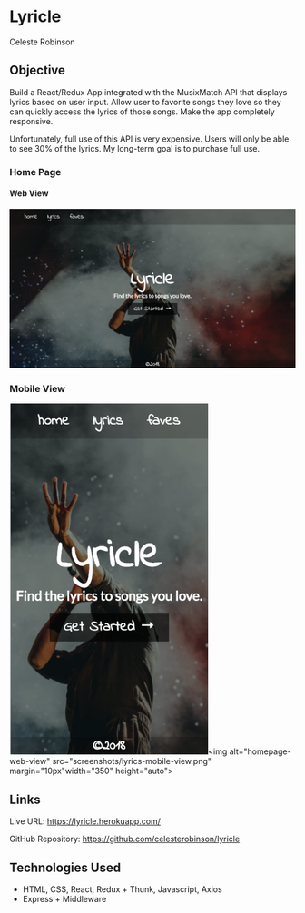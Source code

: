 # Lyricle

Celeste Robinson

## Objective

Build a React/Redux App integrated with the MusixMatch API that displays lyrics based on user input. Allow user to favorite songs they love so they can quickly access the lyrics of those songs. Make the app completely responsive.

Unfortunately, full use of this API is very expensive. Users will only be able to see 30% of the lyrics. My long-term goal is to purchase full use.

### Home Page

#### Web View
![homepage-web](screenshots/homepage-web-view.png)

### Mobile View<br/>
<img alt="homepage-web-view" src="screenshots/homepage-mobile-view.png" width="350" height="auto"><img alt="homepage-web-view" src="screenshots/lyrics-mobile-view.png" margin="10px"width="350" height="auto">

## Links

Live URL: https://lyricle.herokuapp.com/

GitHub Repository: https://github.com/celesterobinson/lyricle

## Technologies Used
* HTML, CSS, React, Redux + Thunk, Javascript, Axios
* Express + Middleware